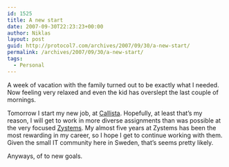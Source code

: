 ```yaml
---
id: 1525
title: A new start
date: 2007-09-30T22:23:23+00:00
author: Niklas
layout: post
guid: http://protocol7.com/archives/2007/09/30/a-new-start/
permalink: /archives/2007/09/30/a-new-start/
tags:
  - Personal
---
```

<div class='microid-c128eaf3e398dc9415ea8e99561c8c67bb215e43'>
  <p>
    A week of vacation with the family turned out to be exactly what I needed. Now feeling very relaxed and even the kid has overslept the last couple of mornings.
  </p>
  
  <p>
    Tomorrow I start my new job, at <a href="http://www.callista.se/enterprise/en/index.html">Callista</a>. Hopefully, at least that&#8217;s my reason, I will get to work in more diverse assignments than was possible at the very focused <a href="http://www.zystems.se">Zystems</a>. My almost five years at Zystems has been the most rewarding in my career, so I hope I get to continue working with them. Given the small IT community here in Sweden, that&#8217;s seems pretty likely.
  </p>
  
  <p>
    Anyways, of to new goals.
  </p>
  
  <p>
  </p>
</div>